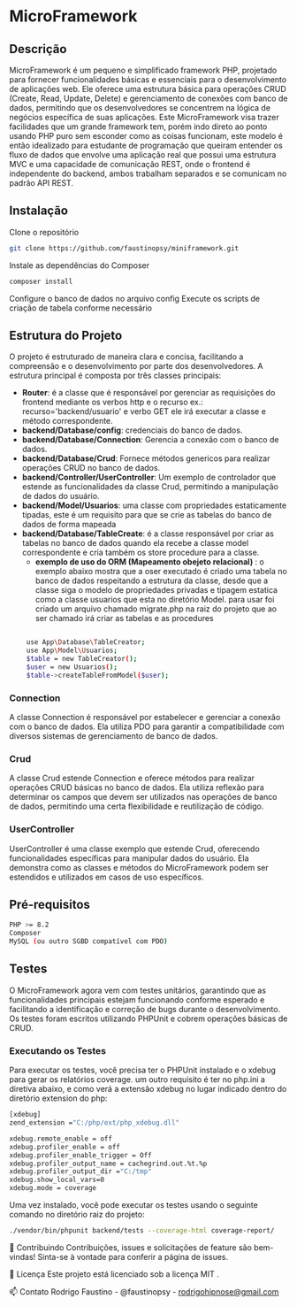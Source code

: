 # MicroFramework

## Descrição
MicroFramework é um pequeno e simplificado framework PHP, projetado para fornecer funcionalidades básicas e essenciais para o desenvolvimento de aplicações web. Ele oferece uma estrutura básica para operações CRUD (Create, Read, Update, Delete) e gerenciamento de conexões com banco de dados, permitindo que os desenvolvedores se concentrem na lógica de negócios específica de suas aplicações.
Este MicroFramework visa trazer facilidades que um grande framework tem, porém indo direto ao ponto usando PHP puro sem esconder como as coisas funcionam, este modelo é então idealizado para estudante de programação que queiram entender os fluxo de dados que envolve uma aplicação real que possui uma estrutura MVC e uma capacidade de comunicação REST, onde o frontend é independente do backend, ambos trabalham separados e se comunicam no padrão API REST.

## Instalação
Clone o repositório
```bash
git clone https://github.com/faustinopsy/miniframework.git
```
Instale as dependências do Composer
```bash
composer install
```
Configure o banco de dados no arquivo config
Execute os scripts de criação de tabela conforme necessário
## Estrutura do Projeto
O projeto é estruturado de maneira clara e concisa, facilitando a compreensão e o desenvolvimento por parte dos desenvolvedores. A estrutura principal é composta por três classes principais:
- **Router**: é a classe que é responsável por gerenciar as requisições do frontend mediante os verbos http e o recurso ex.: recurso='backend/usuario' e verbo GET ele irá executar a classe e método correspondente.
- **backend/Database/config**: credenciais do banco de dados.
- **backend/Database/Connection**: Gerencia a conexão com o banco de dados.
- **backend/Database/Crud**: Fornece métodos genericos para realizar operações CRUD no banco de dados.
- **backend/Controller/UserController**: Um exemplo de controlador que estende as funcionalidades da classe Crud, permitindo a manipulação de dados do usuário.
- **backend/Model/Usuarios**: uma classe com propriedades estaticamente tipadas, este é um requisito para que se crie as tabelas do banco de dados de forma mapeada
- **backend/Database/TableCreate**: é a classe responsável por criar as tabelas no banco de dados quando ela recebe a classe model correspondente e cria também os store procedure para a classe.
    - **exemplo de uso do ORM (Mapeamento obejeto relacional)** : 
    o exemplo abaixo mostra que a oser  executado é criado uma tabela no banco de dados respeitando a estrutura da classe, desde que a classe siga o modelo de propriedades privadas e tipagem estatica como a classe usuarios que esta no diretório Model.
    para usar foi criado um arquivo chamado migrate.php na raiz do projeto que ao ser chamado irá criar as tabelas e as procedures
   ```bash

    use App\Database\TableCreator;
    use App\Model\Usuarios;
    $table = new TableCreator();
    $user = new Usuarios();
    $table->createTableFromModel($user);
    ```
### Connection
A classe Connection é responsável por estabelecer e gerenciar a conexão com o banco de dados. Ela utiliza PDO para garantir a compatibilidade com diversos sistemas de gerenciamento de banco de dados.

### Crud
A classe Crud estende Connection e oferece métodos para realizar operações CRUD básicas no banco de dados. Ela utiliza reflexão para determinar os campos que devem ser utilizados nas operações de banco de dados, permitindo uma certa flexibilidade e reutilização de código.

### UserController
UserController é uma classe exemplo que estende Crud, oferecendo funcionalidades específicas para manipular dados do usuário. Ela demonstra como as classes e métodos do MicroFramework podem ser estendidos e utilizados em casos de uso específicos.


## Pré-requisitos
```bash
PHP >= 8.2
Composer
MySQL (ou outro SGBD compatível com PDO)
```
## Testes
O MicroFramework agora vem com testes unitários, garantindo que as funcionalidades principais estejam funcionando conforme esperado e facilitando a identificação e correção de bugs durante o desenvolvimento. Os testes foram escritos utilizando PHPUnit e cobrem operações básicas de CRUD.

### Executando os Testes
Para executar os testes, você precisa ter o PHPUnit instalado e o xdebug para gerar os relatórios coverage.
um outro requisito é ter no php.ini a diretiva abaixo, e como verá a extensão xdebug no lugar indicado dentro do diretório extension do php:
```bash
[xdebug]
zend_extension ="C:/php/ext/php_xdebug.dll"

xdebug.remote_enable = off
xdebug.profiler_enable = off
xdebug.profiler_enable_trigger = Off
xdebug.profiler_output_name = cachegrind.out.%t.%p
xdebug.profiler_output_dir ="C:/tmp"
xdebug.show_local_vars=0
xdebug.mode = coverage
```
 Uma vez instalado, você pode executar os testes usando o seguinte comando no diretório raiz do projeto:
```bash
./vendor/bin/phpunit backend/tests --coverage-html coverage-report/
```
🤝 Contribuindo
Contribuições, issues e solicitações de feature são bem-vindas! Sinta-se à vontade para conferir a página de issues.

📜 Licença
Este projeto está licenciado sob a licença MIT .

📫 Contato
Rodrigo Faustino - @faustinopsy - rodrigohipnose@gmail.com